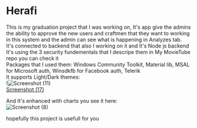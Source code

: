 # Herafi
This is my graduation project that I was working on, It's app give the admins the ability to approve the new users and craftmen that they want to working in this system and the admin can see what is happening in Analyzes tab.      
It's connected to backend that also I working on it and It's Node js backend                   
It's using the 3 security fundementals that I descripe them in My MovieTube repo you can check it                 
Packages that I used them: Windows Community Toolkit, Material lib, MSAL for Microsoft auth, Winsdkfb for Facebook auth, Telerik                          
It supports Light/Dark themes:                                 
!![Screenshot (11)](https://user-images.githubusercontent.com/37735487/139893606-8cba824d-6850-4519-94c9-42e2de18f103.png)                 
[Screenshot (17)](https://user-images.githubusercontent.com/37735487/139893205-b3c325f8-d5fc-4a31-b0eb-a31a57dff5b6.png)                 

And It's enhanced with charts you see it here:              
![Screenshot (8)](https://user-images.githubusercontent.com/37735487/139894503-2b7cf961-2c19-4228-a257-7c8529e3f6d2.png)                

hopefully this project is usefull for you



